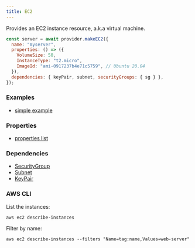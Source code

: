 ```yaml
---
title: EC2
---
```


Provides an EC2 instance resource, a.k.a virtual machine.

```js
const server = await provider.makeEC2({
  name: "myserver",
  properties: () => ({
    VolumeSize: 50,
    InstanceType: "t2.micro",
    ImageId: "ami-0917237b4e71c5759", // Ubuntu 20.04
  }),
  dependencies: { keyPair, subnet, securityGroups: { sg } },
});
```

### Examples

- [simple example](https://github.com/FredericHeem/grucloud/blob/master/examples/aws/iac.js#L57)

### Properties

- [properties list](https://docs.aws.amazon.com/AWSJavaScriptSDK/latest/AWS/EC2.html#runInstances-property)

### Dependencies

- [SecurityGroup](./SecurityGroup)
- [Subnet](./Subnet)
- [KeyPair](./KeyPair)

### AWS CLI

List the instances:

```
aws ec2 describe-instances
```

Filter by name:

```
aws ec2 describe-instances --filters "Name=tag:name,Values=web-server"

```
